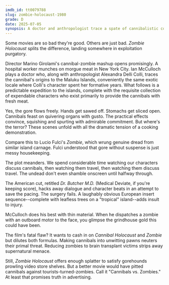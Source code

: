 ```yaml
---
imdb_id: tt0079788
slug: zombie-holocaust-1980
grade: D
date: 2025-07-05
synopsis: A doctor and anthropologist trace a spate of cannibalistic corpse mutilations to a tropical island where they encounter a shady doctor and shambling natives. 
---
```


Some movies are so bad they're good. Others are just bad. _Zombie Holocaust_ splits the difference, landing somewhere in exploitation purgatory.

Director Marino Girolami's cannibal-zombie mashup opens promisingly. A hospital worker munches on morgue meat in New York City. Ian McCulloch plays a doctor who, along with anthropologist Alexandra Delli Colli, traces the cannibal's origins to the Maluku Islands, conveniently the same exotic locale where Colli's character spent her formative years. What follows is a predictable expedition to the islands, complete with the requisite collection of expendable characters who exist primarily to provide the cannibals with fresh meat.

Yes, the gore flows freely. Hands get sawed off. Stomachs get sliced open. Cannibals feast on quivering organs with gusto. The practical effects convince, squishing and spurting with admirable commitment. But where's the terror? These scenes unfold with all the dramatic tension of a cooking demonstration.

Compare this to Lucio Fulci's <span data-imdb-id="tt0080057">_Zombie_</span>, which wrung genuine dread from similar island carnage. Fulci understood that gore without suspense is just messy housekeeping.

The plot meanders. We spend considerable time watching our characters discuss cannibals, then watching them travel, then watching them discuss travel. The undead don't even shamble onscreen until halfway through. 

The American cut, retitled _Dr. Butcher M.D._ (Medical Deviate, if you're keeping score), hacks away dialogue and character beats in an attempt to save the pacing. The surgery fails. A laughably obvious European insert sequence--complete with leafless trees on a "tropical" island--adds insult to injury.

McCulloch does his best with thin material. When he dispatches a zombie with an outboard motor to the face, you glimpse the grindhouse gold this could have been. 

The film's fatal flaw? It wants to cash in on <span data-imdb-id="tt0078935">_Cannibal Holocaust_</span> and _Zombie_ but dilutes both formulas. Making cannibals into unwitting pawns neuters their primal threat. Reducing zombies to brain transplant victims strips away supernatural menace.

Still, _Zombie Holocaust_ offers enough splatter to satisfy gorehounds prowling video store shelves. But a better movie would have pitted cannibals against tourists-turned-zombies. Call it "Cannibals vs. Zombies." At least that promises truth in advertising.
